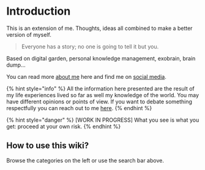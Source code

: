 # Introduction

This is an extension of me. Thoughts, ideas all combined to make a better version of myself.

> Everyone has a story; no one is going to tell it but you.

Based on digital garden, personal knowledge management, exobrain, brain dump...

You can read more [about me](sharing/about-me.md) here and find me on [social media](social-media.md).

{% hint style="info" %}
All the information here presented are the result of my life experiences lived so far as well my knowledge of the world. You may have different opinions or points of view. If you want to debate something respectfully you can reach out to me [here](mailto:orubenrodrigues@icloud.com).
{% endhint %}

{% hint style="danger" %}
\[WORK IN PROGRESS\] What you see is what you get: proceed at your own risk.
{% endhint %}

## How to use this wiki?

Browse the categories on the left or use the search bar above.



